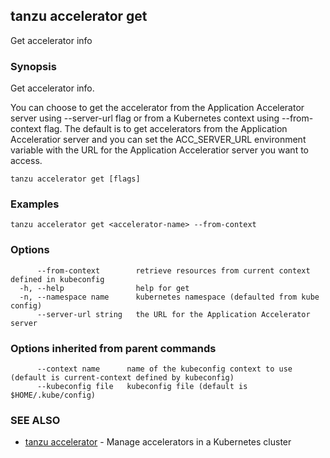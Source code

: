 ## tanzu accelerator get

Get accelerator info

### Synopsis

Get accelerator info.

You can choose to get the accelerator from the Application Accelerator server using --server-url flag
or from a Kubernetes context using --from-context flag. The default is to get accelerators from the
Application Acceleratior server and you can set the ACC_SERVER_URL environment variable with the URL for
the Application Acceleratior server you want to access.


```
tanzu accelerator get [flags]
```

### Examples

```
tanzu accelerator get <accelerator-name> --from-context
```

### Options

```
      --from-context        retrieve resources from current context defined in kubeconfig
  -h, --help                help for get
  -n, --namespace name      kubernetes namespace (defaulted from kube config)
      --server-url string   the URL for the Application Accelerator server
```

### Options inherited from parent commands

```
      --context name      name of the kubeconfig context to use (default is current-context defined by kubeconfig)
      --kubeconfig file   kubeconfig file (default is $HOME/.kube/config)
```

### SEE ALSO

* [tanzu accelerator](tanzu_accelerator.md)	 - Manage accelerators in a Kubernetes cluster

